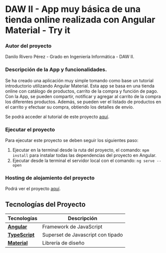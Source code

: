 # DAW II - App muy básica de una tienda online realizada con Angular Material - Try it

### Autor del proyecto

Danilo Rivero Pérez - Grado en Ingeniería Informática - DAW II.

### Descripción de la App y funcionalidades.

Se ha creado una aplicación muy simple tomando como base un tutorial introductorio utilizando Angular Material. Esta app se basa en una tienda online con catálogo de productos, carrito de la compra y función de pago.
Con la App, se pueden compartir, notificar y agregar al carrito de la compra los diferentes productos. Además, se pueden ver el listado de productos en el carrito y efectuar su compra, obtiendo los detalles de envío.

Se podrá acceder al tutorial de este proyecto [aquí](https://angular.io/start).

### Ejecutar el proyecto

Para ejecutar este proyecto se deben seguir los siguientes paso:

  1. Ejecutar en la terminal desde la ruta del proyecto, el comando: ```mpm install``` para instalar todas las dependencias del proyecto en Angular.
  2. Ejecutar desde la terminal el servidor local con el comando: ```ng serve --open```
  
### Hosting de alojamiento del proyecto

Podrá ver el proyecto [aquí](https://tutorial1-angular-try-it.netlify.app/).

## Tecnologías del Proyecto

| Tecnologías                                                           | Descripción                               |
| --------------------------------------------------------------------- | ----------------------------------------- |
| **[Angular](https://angular.io/)**                                    | Framework de JavaScript                   |
| **[TypeScript](https://www.typescriptlang.org/)**                     | Superset de Javascript con tipado         |
| **[Material](https://material.angular.io/)**                          | Librería de diseño                        |





